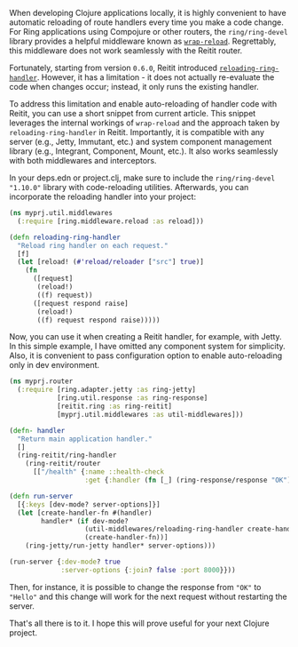 When developing Clojure applications locally, it is highly convenient to have automatic reloading of route handlers every time you make a code change. For Ring applications using Compojure or other routers, the `ring/ring-devel` library provides a helpful middleware known as [`wrap-reload`](https://github.com/ring-clojure/ring/blob/600e277e9c7a50fefb28c9be57b77e06dad5c84f/ring-devel/src/ring/middleware/reload.clj#L21). Regrettably, this middleware does not work seamlessly with the Reitit router.

Fortunately, starting from version `0.6.0`, Reitit introduced [`reloading-ring-handler`](https://github.com/metosin/reitit/blob/90f3708e16a5099d7a7e0e8ea30fefc04daeb24d/modules/reitit-ring/src/reitit/ring.cljc#L371C7-L391). However, it has a limitation - it does not actually re-evaluate the code when changes occur; instead, it only runs the existing handler.

To address this limitation and enable auto-reloading of handler code with Reitit, you can use a short snippet from current article. This snippet leverages the internal workings of `wrap-reload` and the approach taken by `reloading-ring-handler` in Reitit. Importantly, it is compatible with any server (e.g., Jetty, Immutant, etc.) and system component management library (e.g., Integrant, Component, Mount, etc.). It also works seamlessly with both middlewares and interceptors.

In your deps.edn or project.clj, make sure to include the `ring/ring-devel "1.10.0"` library with code-reloading utilities.
Afterwards, you can incorporate the reloading handler into your project:

```clojure
(ns myprj.util.middlewares
  (:require [ring.middleware.reload :as reload]))

(defn reloading-ring-handler
  "Reload ring handler on each request."
  [f]
  (let [reload! (#'reload/reloader ["src"] true)]
    (fn
      ([request]
       (reload!)
       ((f) request))
      ([request respond raise]
       (reload!)
       ((f) request respond raise)))))
```

Now, you can use it when creating a Reitit handler, for example, with Jetty. In this simple example, I have omitted any component system for simplicity.
Also, it is convenient to pass configuration option to enable auto-reloading only in dev environment.

```clojure
(ns myprj.router
  (:require [ring.adapter.jetty :as ring-jetty]
            [ring.util.response :as ring-response]
            [reitit.ring :as ring-reitit]
            [myprj.util.middlewares :as util-middlewares]))

(defn- handler
  "Return main application handler."
  []
  (ring-reitit/ring-handler
    (ring-reitit/router
      [["/health" {:name ::health-check
                   :get {:handler (fn [_] (ring-response/response "OK"))}}]])))

(defn run-server
  [{:keys [dev-mode? server-options]}]
  (let [create-handler-fn #(handler)
        handler* (if dev-mode?
                   (util-middlewares/reloading-ring-handler create-handler-fn)
                   (create-handler-fn))]
    (ring-jetty/run-jetty handler* server-options)))

(run-server {:dev-mode? true
             :server-options {:join? false :port 8000}}))
```

Then, for instance, it is possible to change the response from `"OK"` to `"Hello"` and this change will work for the next request without restarting the server.

That's all there is to it. I hope this will prove useful for your next Clojure project.
